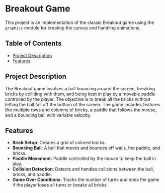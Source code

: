 # Breakout Game

This project is an implementation of the classic Breakout game using the `graphics` module for creating the canvas and handling animations.

## Table of Contents
- [Project Description](#project-description)
- [Features](#features)

## Project Description

The Breakout game involves a ball bouncing around the screen, breaking bricks by colliding with them, and being kept in play by a movable paddle controlled by the player. The objective is to break all the bricks without letting the ball fall off the bottom of the screen. The game includes features like multiple rows and columns of bricks, a paddle that follows the mouse, and a bouncing ball with variable velocity.

## Features
- **Brick Setup**: Creates a grid of colored bricks.
- **Bouncing Ball**: A ball that moves and bounces off walls, the paddle, and bricks.
- **Paddle Movement**: Paddle controlled by the mouse to keep the ball in play.
- **Collision Detection**: Detects and handles collisions between the ball, bricks, and paddle.
- **Game Over Conditions**: Tracks the number of turns and ends the game if the player loses all turns or breaks all bricks.
